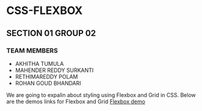 # CSS-FLEXBOX
## SECTION 01   GROUP 02
### TEAM MEMBERS
- AKHITHA TUMULA 
- MAHENDER REDDY SURKANTI
- RETHIMAREDDY POLAM
- ROHAN GOUD BHANDARI

We are going to expalin about styling using Flexbox and Grid in CSS.
Below are the demos links for Flexbox and Grid 
[Flexbox demo](https://htmlpreview.github.io/?https://github.com/Rethima-Reddy/CSS-FLEXBOX/blob/master/flexbox.html)
